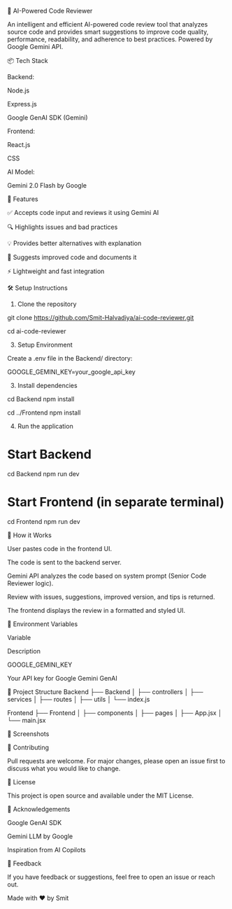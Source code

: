 🧠 AI-Powered Code Reviewer

An intelligent and efficient AI-powered code review tool that analyzes source code and provides smart suggestions to improve code quality, performance, readability, and adherence to best practices. Powered by Google Gemini API.

📦 Tech Stack

Backend:

Node.js

Express.js

Google GenAI SDK (Gemini)

Frontend:

React.js

CSS

AI Model:

Gemini 2.0 Flash by Google

🚀 Features

✅ Accepts code input and reviews it using Gemini AI

🔍 Highlights issues and bad practices

💡 Provides better alternatives with explanation

📝 Suggests improved code and documents it

⚡ Lightweight and fast integration

🛠️ Setup Instructions

1. Clone the repository
   
git clone https://github.com/Smit-Halvadiya/ai-code-reviewer.git

cd ai-code-reviewer

3. Setup Environment

Create a .env file in the Backend/ directory:

GOOGLE_GEMINI_KEY=your_google_api_key

3. Install dependencies

cd Backend
npm install

cd ../Frontend
npm install

4. Run the application

# Start Backend
cd Backend
npm run dev

# Start Frontend (in separate terminal)
cd Frontend
npm run dev

🧠 How it Works

User pastes code in the frontend UI.

The code is sent to the backend server.

Gemini API analyzes the code based on system prompt (Senior Code Reviewer logic).

Review with issues, suggestions, improved version, and tips is returned.

The frontend displays the review in a formatted and styled UI.

🔐 Environment Variables

Variable

Description

GOOGLE_GEMINI_KEY

Your API key for Google Gemini GenAI

📁 Project Structure
Backend
├── Backend
│   ├── controllers
│   ├── services
│   ├── routes
│   ├── utils
│   └── index.js

Frontend
├── Frontend
│   ├── components
│   ├── pages
│   ├── App.jsx
│   └── main.jsx

📸 Screenshots



🤝 Contributing

Pull requests are welcome. For major changes, please open an issue first to discuss what you would like to change.

📄 License

This project is open source and available under the MIT License.

🙏 Acknowledgements

Google GenAI SDK

Gemini LLM by Google

Inspiration from AI Copilots

💬 Feedback

If you have feedback or suggestions, feel free to open an issue or reach out.

Made with ❤️ by Smit


